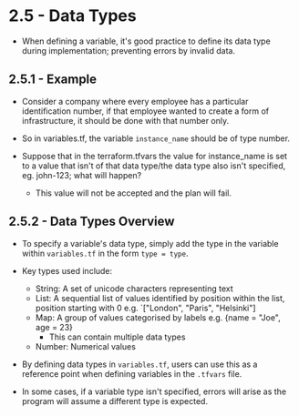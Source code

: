 # 2.5 - Data Types

- When defining a variable, it's good practice to define its data type during implementation; preventing errors by invalid data.

## 2.5.1 - Example

- Consider a company where every employee has a particular identification number, if that employee wanted to create a form of infrastructure, it should be done with that number
only.
- So in variables.tf, the variable `instance_name` should be of type number.

- Suppose that in the terraform.tfvars the value for instance_name is set to a value that isn't of that data type/the data type also isn't specified, eg. john-123; what will happen?
    - This value will not be accepted and the plan will fail.

## 2.5.2 - Data Types Overview

- To specify a variable's data type, simply add the type in the variable within `variables.tf` in the form `type = type`.
- Key types used include:
    - String: A set of unicode characters representing text
    - List: A sequential list of values identified by position within the list, position starting with 0 e.g. `["London", "Paris", "Helsinki"]
    - Map: A group of values categorised by labels e.g. {name = "Joe", age = 23}
        - This can contain multiple data types
    - Number: Numerical values

- By defining data types in `variables.tf`, users can use this as a reference point when defining variables in the `.tfvars` file.
- In some cases, if a variable type isn't specified, errors will arise as the program will assume a different type is expected.